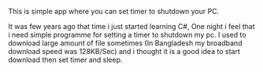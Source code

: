 <p>This is simple app where you can set timer to shutdown your PC.</p>
<p>It was few years ago that time i just started learning C#, One night i feel that i need simple programme for setting a timer to shutdown my pc.
I used to download large amount of file sometimes (In Bangladesh my broadband download speed was 128KB/Sec) and i thought it is a good idea to start download then set timer and sleep. </P>

